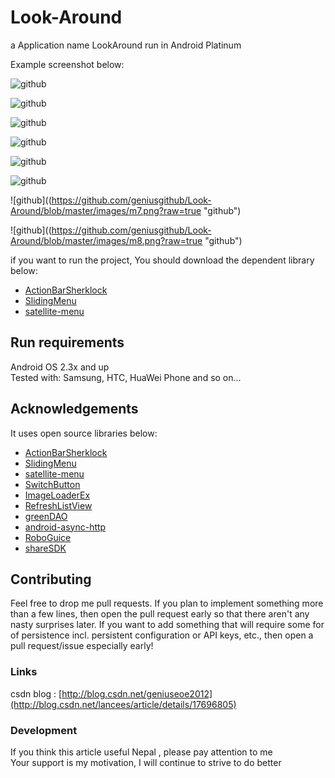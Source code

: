 Look-Around
===========

a Application name LookAround run in Android Platinum

Example screenshot below:

![github](https://github.com/geniusgithub/Look-Around/blob/master/images/m1.png?raw=true "github")  

![github](https://github.com/geniusgithub/Look-Around/blob/master/images/m2.png?raw=true "github")  


![github](https://github.com/geniusgithub/Look-Around/blob/master/images/m3.png?raw=true "github")  

![github](https://github.com/geniusgithub/Look-Around/blob/master/images/m4.png?raw=true "github")  

![github](https://github.com/geniusgithub/Look-Around/blob/master/images/m5.png?raw=true "github")  

![github](https://github.com/geniusgithub/Look-Around/blob/master/images/m6.png?raw=true "github")  


![github]((https://github.com/geniusgithub/Look-Around/blob/master/images/m7.png?raw=true  "github")  

![github]((https://github.com/geniusgithub/Look-Around/blob/master/images/m8.png?raw=true  "github")  


if you want to run the project, You should download the dependent library below:
* [ActionBarSherklock](https://github.com/JakeWharton/ActionBarSherlock)
* [SlidingMenu](https://github.com/jfeinstein10/SlidingMenu)
* [satellite-menu](https://github.com/geniusgithub/android-satellite-menu)


Run requirements
------------------------------
Android OS 2.3x and up<br />
Tested with: Samsung, HTC, HuaWei Phone and so on...

## Acknowledgements
It uses open source libraries below:
* [ActionBarSherklock](https://github.com/JakeWharton/ActionBarSherlock)
* [SlidingMenu](https://github.com/jfeinstein10/SlidingMenu)
* [satellite-menu](https://github.com/geniusgithub/android-satellite-menu)
* [SwitchButton](https://github.com/Issacw0ng/SwitchButton)
* [ImageLoaderEx](https://github.com/geniusgithub/SyncLoaderBitmapDemo)
* [RefreshListView](https://github.com/chrisbanes/Android-PullToRefresh)
* [greenDAO](https://github.com/greenrobot/greenDAO)
* [android-async-http](https://github.com/geniusgithub/android-async-http)
* [RoboGuice](https://github.com/geniusgithub/RoboGuice)
* [shareSDK](http://sharesdk.cn/Download)

Contributing
------------------------------
Feel free to drop me pull requests. If you plan to implement something more than a few lines, then open the pull request early so that there aren't any nasty surprises later.
If you want to add something that will require some for of persistence incl. persistent configuration or API keys, etc., then open a pull request/issue especially early!


### Links
csdn blog : [http://blog.csdn.net/geniuseoe2012](http://blog.csdn.net/lancees/article/details/17696805)<br /> 


### Development
If you think this article useful Nepal , please pay attention to me<br />
Your support is my motivation, I will continue to strive to do better
